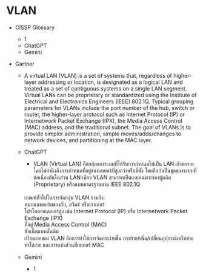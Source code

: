 # VLAN

- CISSP Glossary
    - 1
    - ChatGPT
    - Gemini

- Gartner

    - A virtual LAN (VLAN) is a set of systems that, regardless of higher-layer addressing or location, is designated as a logical LAN and treated as a set of contiguous systems on a single LAN segment. Virtual LANs can be proprietary or standardized using the Institute of Electrical and Electronics Engineers (IEEE) 802.1Q. Typical grouping parameters for VLANs include the port number of the hub, switch or router, the higher-layer protocol such as Internet Protocol (IP) or Internetwork Packet Exchange (IPX), the Media Access Control (MAC) address, and the traditional subnet. The goal of VLANs is to provide simpler administration, simple moves/adds/changes to network devices, and partitioning at the MAC layer.

    - ChatGPT
        - VLAN (Virtual LAN) คือกลุ่มของระบบที่ได้รับการกำหนดให้เป็น LAN เชิงตรรกะ โดยไม่คำนึงถึงการกำหนดที่อยู่ของเลเยอร์ที่สูงกว่าหรือที่ตั้ง โดยถือว่าเป็นชุดของระบบที่ต่อเนื่องกันในส่วน LAN เดียว VLAN สามารถเป็นแบบเฉพาะของผู้ผลิต (Proprietary) หรือแบบมาตรฐานตาม IEEE 802.1Q
        </br>
        เกณฑ์ทั่วไปในการจัดกลุ่ม VLAN รวมถึง:
        </br>
        หมายเลขพอร์ตของฮับ, สวิตช์ หรือเราเตอร์
        </br>
        โปรโตคอลเลเยอร์สูง เช่น Internet Protocol (IP) หรือ Internetwork Packet Exchange (IPX)
        </br>
        ที่อยู่ Media Access Control (MAC)
        </br>
        ซับเน็ตแบบดั้งเดิม
        </br>
        เป้าหมายของ VLAN คือการทำให้การจัดการง่ายขึ้น การย้าย/เพิ่ม/เปลี่ยนอุปกรณ์เครือข่ายทำได้ง่าย และการแบ่งส่วนที่เลเยอร์ MAC
    - Gemini 
        - 1